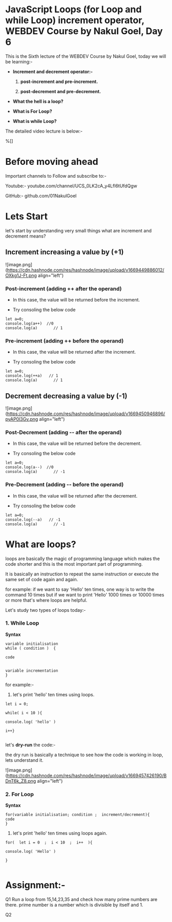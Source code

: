 # JavaScript Loops (for Loop and while Loop) increment operator, WEBDEV Course by Nakul Goel, Day 6

This is the Sixth lecture of the WEBDEV Course by Nakul Goel, today we will be learning:-

- **Increment and decrement operator:-**

  1. **post-increment and pre-increment.**

  2. **post-decrement and pre-decrement.**

- **What the hell is a loop?**

- **What is For Loop?**

- **What is while Loop?**



The detailed video lecture is below:-

%[]


# Before moving ahead

Important channels to Follow and subscribe to:-

Youtube:- youtube.com/channel/UCS_0LK2cA_y4Lfl6tUfdQgw

GitHub:- github.com/01NakulGoel

# Lets Start

let's start by understanding very small things what are increment and decrement means?

## Increment increasing a value by (+1) 

![image.png](https://cdn.hashnode.com/res/hashnode/image/upload/v1669449886012/OXkg1J-Ft.png align="left")

### Post-increment (adding ++ after the operand)
  
- In this case, the value will be returned before the increment.

- Try consoling the below code


```
let a=0;
console.log(a++)  //0
console.log(a)       // 1
```


### Pre-increment (adding ++ before the operand)

- In this case, the value will be returned after the increment.

- Try consoling the below code

```
let a=0;
console.log(++a)   // 1
console.log(a)       // 1
```

## Decrement decreasing a value by (-1) 


![image.png](https://cdn.hashnode.com/res/hashnode/image/upload/v1669450946896/pyAP0l3Gv.png align="left")

### Post-Decrement (adding -- after the operand)
  
- In this case, the value will be returned before the decrement.

- Try consoling the below code


```
let a=0;
console.log(a--)  //0
console.log(a)       // -1
```


### Pre-Decrement (adding -- before the operand)

- In this case, the value will be returned after the decrement.

- Try consoling the below code

```
let a=0;
console.log(--a)   // -1
console.log(a)       // -1
```

# What are loops?

loops are basically the magic of programming language which makes the code shorter and this is the most important part of programming.

It is basically an instruction to repeat the same instruction or execute the same set of code again and again.

for example:
if we want to say 'Hello' ten times, one way is to write the command 10 times but if we want to print 'Hello' 1000 times or 10000 times or more that's where loops are helpful.

Let's study two types of loops today:-

### 1. While Loop

**Syntax**

```
variable initialisation
while ( condition )  {

code


variable incrementation
}
```

for example:-

1. let's print 'hello' ten times using loops.

```
let i = 0;

while( i < 10 ){

console.log( 'hello' )

i++}


```

let's **dry-run** the code:-

the dry run is basically a technique to see how the code is working in loop, lets understand it.


![image.png](https://cdn.hashnode.com/res/hashnode/image/upload/v1669457426190/BDnT6k_Z8.png align="left")


### 2. For Loop

**Syntax**

```
for(variable initialisation; condition ;  increment/decrement){
code
}
```

1. let's print 'hello' ten times using loops again.


```
for(  let i = 0  ;  i < 10  ;  i++  ){

console.log( 'Hello' )

}


```

# Assignment:-

Q1 Run a loop from 15,14,23,35 and check how many prime numbers are there. prime number is a number which is divisible by itself and 1.

Q2 

 


